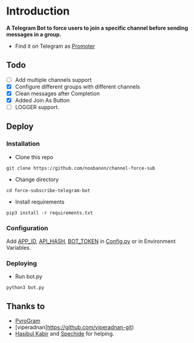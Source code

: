 # Introduction
**A Telegram Bot to force users to join a specific channel before sending messages in a group.**
- Find it on Telegram as [Promoter](https://t.me/@ForceMemberRoBot)

## Todo
- [ ] Add multiple channels support
- [X] Configure different groups with different channels
- [X] Clean messages after Completion
- [x] Added Join As Button
- [ ] LOGGER support.

## Deploy

### Installation
- Clone this repo
```
git clone https://github.com/noobanon/channel-force-sub
```
- Change directory
```
cd force-subscribe-telegram-bot
```
- Install requirements
```
pip3 install -r requirements.txt
```

### Configuration
Add [APP_ID](https://my.telegram.org/apps), [API_HASH](https://my.telegram.org/apps), [BOT_TOKEN](https://t.me/botfather) in [Config.py](Config.py) or in Environment Variables.

### Deploying
- Run bot.py
```
python3 bot.py
```

## Thanks to
- [PyroGram](https://PyroGram.org)
- [viperadnan]https://github.com/viperadnan-git)
- [Hasibul Kabir](https://GitHub.com/hasibulkabir) and [Spechide](https://GitHub.com/spechide) for helping.
